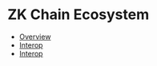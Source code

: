 # ZK Chain Ecosystem

- [Overview](./overview.md)
- [Interop](./interop/interop.md)
- [Interop](./interop/forms_of_finality.md)
